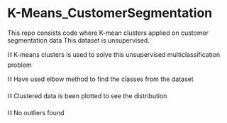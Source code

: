 # K-Means_CustomerSegmentation
This repo consists code where K-mean clusters applied on customer segmentation data
This dataset is unsupervised. 



⛓ K-means clusters is used to solve this unsupervised multiclassification problem

⛓ Have used elbow method to find the classes from the dataset

⛓ Clustered data is been plotted to see the distribution 

⛓ No outliers found

